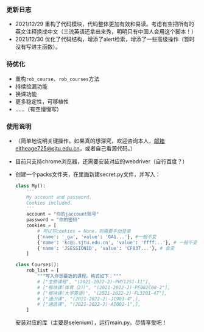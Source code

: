 ### 更新日志

+ 2021/12/29 重构了代码模块，代码整体更加有效和易读。考虑有空把所有的英文注释换成中文（三流英语还拿出来秀，明明只有中国人会用这个脚本！）
+ 2021/12/30 优化了代码结构，增添了alert检索，增添了一些高级操作（暂时没有写进主函数）。


### 待优化

+ 重构`rob_course`、`rob_courses`方法
+ 持续捡漏功能
+ 换课功能
+ 更多稳定性，可移植性
+ ……（有空慢慢写）

### 使用说明

+ （简单地说明关键操作。如果真的想深究，欢迎咨询本人，邮箱eitheage725@sjtu.edu.cn，或者自己看源代码。）

+ 目前只支持chrome浏览器，还需要安装对应的webdriver（自行百度？）

+ 创建一个packs文件夹，在里面新建secret.py文件，并写入：

    ```python
    class My():
        '''
        My account and password.
        Cookies included.
        '''
        account = "你的jaccount账号"
        password = "你的密码"
        cookies = [
            # 可以写cookies = None，则需要手动登录
            {'name': '_ga', 'value': 'GA1...'}, #一般不变
            {'name': 'kc@i.sjtu.edu.cn', 'value': 'ffff...'}, # 一般不变
            {'name': 'JSESSIONID', 'value': 'CF837...'}, # 会变
        ]
    
    class Courses():
        rob_list = [
            """写入你想要选的课程。格式如下："""
            # ["主修课程", "(2021-2022-2)-PHY1251-11"], 
            # ["板块课(体育（2）)", "(2021-2022-2)-PE002C08-2"], 
            # ["板块课(大学英语)", "(2021-2022-2)-FL3201-47"], 
            # ["通识课", "(2021-2022-2)-JC903-4",], 
            # ["通选课", "(2021-2022-2)-AI002-1",], 
        ]
    ```
    
    安装对应的库（主要是selenium），运行main.py。尽情享受吧！